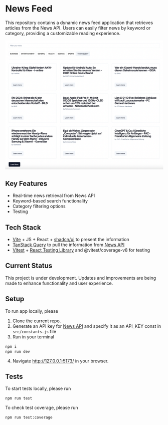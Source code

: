 # News Feed

This repository contains a dynamic news feed application that retrieves articles from the News API. Users can easily filter news by keyword or category, providing a customizable reading experience.

![UI](image.png)

## Key Features

- Real-time news retrieval from News API
- Keyword-based search functionality
- Category filtering options
- Testing

## Tech Stack

- [Vite](https://vitejs.dev/guide/) + JS + React + [shadcn/ui](https://ui.shadcn.com/) to present the information
- [TanStack Query](https://tanstack.com/query/latest) to pull the information from [News API](https://newsapi.org/docs/endpoints/top-headlines)
- [Vitest](https://vitest.dev/) + [React Testing Library](https://testing-library.com/docs/react-testing-library/intro/) and @vitest/coverage-v8 for testing

## Current Status

This project is under development. Updates and improvements are being made to enhance functionality and user experience.

## Setup

To run app locally, please

1. Clone the current repo.
2. Generate an API key for [News API](https://newsapi.org/docs/endpoints/top-headlines) and specify it as an API_KEY const in `src/constants.js` file
3. Run in your terminal

```
npm i
npm run dev
```

4. Navigate http://127.0.0.1:5173/ in your browser.

## Tests

To start tests locally, please run

```
npm run test
```

To check test coverage, please run

```
npm run test:coverage
```
